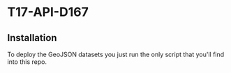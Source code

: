 # T17-API-D167

## Installation
To deploy the GeoJSON datasets you just run the only script that you'll find into this repo.
